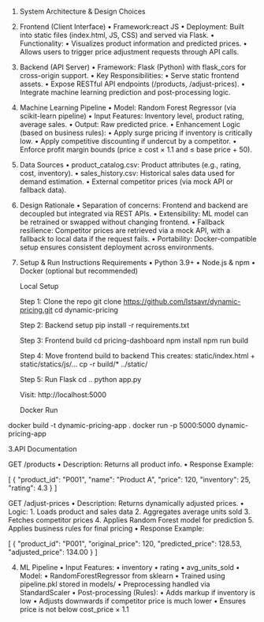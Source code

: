 1. System Architecture & Design Choices

1. Frontend (Client Interface)
	•	Framework:react JS
	•	Deployment: Built into static files (index.html, JS, CSS) and served via Flask.
	•	Functionality:
	•	Visualizes product information and predicted prices.
	•	Allows users to trigger price adjustment requests through API calls.

2. Backend (API Server)
	•	Framework: Flask (Python) with flask_cors for cross-origin support.
	•	Key Responsibilities:
	•	Serve static frontend assets.
	•	Expose RESTful API endpoints (/products, /adjust-prices).
	•	Integrate machine learning prediction and post-processing logic.

3. Machine Learning Pipeline
	•	Model: Random Forest Regressor (via scikit-learn pipeline)
	•	Input Features: Inventory level, product rating, average sales.
	•	Output: Raw predicted price.
	•	Enhancement Logic (based on business rules):
	•	Apply surge pricing if inventory is critically low.
	•	Apply competitive discounting if undercut by a competitor.
	•	Enforce profit margin bounds (price ≥ cost × 1.1 and ≤ base price + 50).

4. Data Sources
	•	product_catalog.csv: Product attributes (e.g., rating, cost, inventory).
	•	sales_history.csv: Historical sales data used for demand estimation.
	•	External competitor prices (via mock API or fallback data).

5. Design Rationale
	•	Separation of concerns: Frontend and backend are decoupled but integrated via REST APIs.
	•	Extensibility: ML model can be retrained or swapped without changing frontend.
	•	Fallback resilience: Competitor prices are retrieved via a mock API, with a fallback to local data if the request fails.
	•	Portability: Docker-compatible setup ensures consistent deployment across environments.



2. Setup & Run Instructions
 Requirements
	•	Python 3.9+
	•	Node.js & npm
	•	Docker (optional but recommended)

	Local Setup

	Step 1: Clone the repo
	git clone https://github.com/Istsavr/dynamic-pricing.git
	cd dynamic-pricing

	Step 2: Backend setup
	pip install -r requirements.txt

	Step 3: Frontend build
	cd pricing-dashboard
	npm install
	npm run build

	Step 4: Move frontend build to backend
	This creates: static/index.html + static/statics/js/...
	cp -r build/* ../static/

	Step 5: Run Flask
	cd ..
	python app.py

	Visit: http://localhost:5000

	Docker Run

docker build -t dynamic-pricing-app .
docker run -p 5000:5000 dynamic-pricing-app




3.API Documentation

GET /products
	•	Description: Returns all product info.
	•	Response Example:

[
  {
    "product_id": "P001",
    "name": "Product A",
    "price": 120,
    "inventory": 25,
    "rating": 4.3
  }
]




GET /adjust-prices
	•	Description: Returns dynamically adjusted prices.
	•	Logic:
	1.	Loads product and sales data
	2.	Aggregates average units sold
	3.	Fetches competitor prices
	4.	Applies Random Forest model for prediction
	5.	Applies business rules for final pricing
	•	Response Example:

[
  {
    "product_id": "P001",
    "original_price": 120,
    "predicted_price": 128.53,
    "adjusted_price": 134.00
  }
]




4. ML Pipeline
	•	Input Features:
	•	inventory
	•	rating
	•	avg_units_sold
	•	Model:
	•	RandomForestRegressor from sklearn
	•	Trained using pipeline.pkl stored in models/
	•	Preprocessing handled via StandardScaler
•	Post-processing (Rules):
	•	Adds markup if inventory is low
	•	Adjusts downwards if competitor price is much lower
	•	Ensures price is not below cost_price × 1.1
